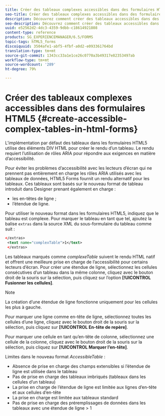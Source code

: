 ```yaml
---
title: Créer des tableaux complexes accessibles dans des formulaires HTML5
seo-title: Créer des tableaux complexes accessibles dans des formulaires HTML5
description: Découvrez comment créer des tableaux accessibles dans des formulaires HTML5.
seo-description: Découvrez comment créer des tableaux accessibles dans des formulaires HTML5.
uuid: e52562d2-4dc3-4359-9dbb-c18614921808
content-type: reference
products: SG_EXPERIENCEMANAGER/6.5/FORMS
topic-tags: hTML5_forms
discoiquuid: 3504afe1-abf5-4fbf-a0d2-e093361764bd
translation-type: tm+mt
source-git-commit: 1343cc33a1e1ce26c0770a3b49317e82353497ab
workflow-type: tm+mt
source-wordcount: '289'
ht-degree: 79%

---
```



# Créer des tableaux complexes accessibles dans des formulaires HTML5 {#create-accessible-complex-tables-in-html-forms}

L’implémentation par défaut des tableaux dans les formulaires HTML5 utilise des éléments DIV HTML pour créer le rendu d’un tableau. Le rendu requiert l’utilisation de rôles ARIA pour répondre aux exigences en matière d’accessibilité.

Pour éviter les problèmes d’accessibilité avec les lecteurs d’écran qui ne prennent pas entièrement en charge les rôles ARIA utilisés avec les tableaux de données, HTML5 Forms fournit un rendu alternatif pour les tableaux. Ces tableaux sont basés sur le nouveau format de tableau introduit dans Designer prenant également en charge :

* les en-têtes de ligne ;
* l’étendue de ligne.

Pour utiliser le nouveau format dans les formulaires HTML5, indiquez que le tableau est complexe. Pour marquer le tableau en tant que tel, ajoutez la balise `extras` dans la source XML du sous-formulaire du tableau comme suit : 

```xml
</extras>
 <text name="complexTable">1</text>
 </extras>
```

Les tableaux marqués comme *complexeTable* suivent le rendu HTML natif et offrent une meilleure prise en charge de l’accessibilité pour certains lecteurs d’écran.  Pour créer une étendue de ligne, sélectionnez les cellules consécutives d’un tableau dans la même colonne, cliquez avec le bouton droit de la souris sur la sélection, puis cliquez sur l’option **[!UICONTROL Fusionner les cellules]**.

>[!NOTE]
>
>La création d’une étendue de ligne fonctionne uniquement pour les cellules les plus à gauche.

Pour marquer une ligne comme en-tête de ligne, sélectionnez toutes les cellules d’une ligne, cliquez avec le bouton droit de la souris sur la sélection, puis cliquez sur **[!UICONTROL En-tête de repère]**.

Pour marquer une cellule en tant qu’en-tête de colonne, sélectionnez une cellule de la colonne, cliquez avec le bouton droit de la souris sur la sélection, puis cliquez sur **[!UICONTROL Marquer l’en-tête]**.

Limites dans le nouveau format *AccessibleTable* :

* Absence de prise en charge des champs extensibles si l’étendue de ligne est utilisée dans le tableau
* Pas de prise en charge des tableaux imbriqués (tableaux dans les cellules d’un tableau)
* La prise en charge de l’étendue de ligne est limitée aux lignes d’en-tête et aux cellules d’en-tête
* La prise en charge est limitée aux tableaux standard
* Pas de prise en charge des préremplissages de données dans les tableaux avec une étendue de ligne > 1

